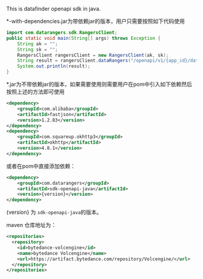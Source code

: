 This is datafinder openapi sdk in java.

*-with-dependencies.jar为带依赖jar的版本，用户只需要按照如下代码使用

```java
import com.datarangers.sdk.RangersClient;
public static void main(String[] args) throws Exception {
    String ak = "";
    String sk = "";
    RangersClient rangersClient = new RangersClient(ak, sk);
    String result = rangersClient.dataRangers("/openapi/v1/{app_id}/date/2020-02-20/2020-02-23/downloads");
    System.out.println(result);
}
```

*.jar为不带依赖jar的版本，如果需要使用则需要用户在pom中引入如下依赖然后按照上述的方法即可使用

```xml
<dependency>
    <groupId>com.alibaba</groupId>
    <artifactId>fastjson</artifactId>
    <version>1.2.83</version>
</dependency>
<dependency>
    <groupId>com.squareup.okhttp3</groupId>
    <artifactId>okhttp</artifactId>
    <version>4.8.1</version>
</dependency>
```

或者在pom中直接添加依赖：
```xml
<dependency>
    <groupId>com.datarangers</groupId>
    <artifactId>sdk-openapi-java</artifactId>
    <version>{version}</version>
</dependency>
```
{version} 为 `sdk-openapi-java`的版本。

maven 仓库地址为：
```xml
<repositories>
  <repository>
    <id>bytedance-volcengine</id>
    <name>bytedance Volcengine</name>
    <url>https://artifact.bytedance.com/repository/Volcengine/</url>
  </repository>
</repositories>

```
